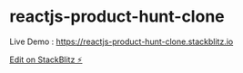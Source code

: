 # reactjs-product-hunt-clone

Live Demo : https://reactjs-product-hunt-clone.stackblitz.io 

[Edit on StackBlitz ⚡️](https://stackblitz.com/edit/reactjs-product-hunt-clone)